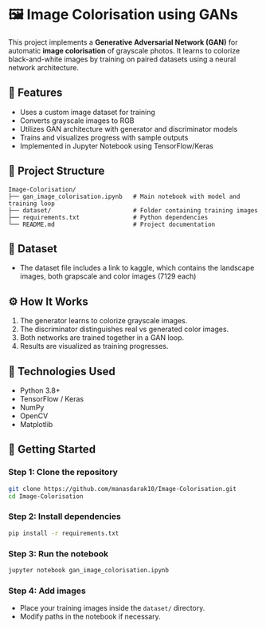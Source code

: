 # 🖼️ Image Colorisation using GANs

This project implements a **Generative Adversarial Network (GAN)** for automatic **image colorisation** of grayscale photos. It learns to colorize black-and-white images by training on paired datasets using a neural network architecture.

## 🧠 Features
- Uses a custom image dataset for training
- Converts grayscale images to RGB
- Utilizes GAN architecture with generator and discriminator models
- Trains and visualizes progress with sample outputs
- Implemented in Jupyter Notebook using TensorFlow/Keras

## 📁 Project Structure
```
Image-Colorisation/
├── gan_image_colorisation.ipynb   # Main notebook with model and training loop
├── dataset/                       # Folder containing training images
├── requirements.txt               # Python dependencies
└── README.md                      # Project documentation
```

## 🧾 Dataset
- The dataset file includes a link to kaggle, which contains the landscape images, both grapscale and color images (7129 each)

## ⚙️ How It Works
1. The generator learns to colorize grayscale images.
2. The discriminator distinguishes real vs generated color images.
3. Both networks are trained together in a GAN loop.
4. Results are visualized as training progresses.

## 🧰 Technologies Used
- Python 3.8+
- TensorFlow / Keras
- NumPy
- OpenCV
- Matplotlib

## 🚀 Getting Started

### Step 1: Clone the repository
```bash
git clone https://github.com/manasdarak10/Image-Colorisation.git
cd Image-Colorisation
```

### Step 2: Install dependencies
```bash
pip install -r requirements.txt
```

### Step 3: Run the notebook
```bash
jupyter notebook gan_image_colorisation.ipynb
```

### Step 4: Add images
- Place your training images inside the `dataset/` directory.
- Modify paths in the notebook if necessary.

